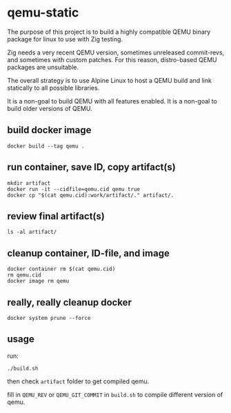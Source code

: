 # qemu-static

The purpose of this project is to build a highly compatible QEMU binary package
for linux to use with Zig testing.

Zig needs a very recent QEMU version, sometimes unreleased commit-revs, and
sometimes with custom patches. For this reason, distro-based QEMU packages are
unsuitable.

The overall strategy is to use Alpine Linux to host a QEMU build and link
statically to all possible libraries.

It is a non-goal to build QEMU with all features enabled.
It is a non-goal to build older versions of QEMU.

## build docker image
```
docker build --tag qemu .
```

## run container, save ID, copy artifact(s)
```
mkdir artifact
docker run -it --cidfile=qemu.cid qemu true
docker cp "$(cat qemu.cid):work/artifact/." artifact/.
```

## review final artifact(s)
```
ls -al artifact/
```

## cleanup container, ID-file, and image
```
docker container rm $(cat qemu.cid)
rm qemu.cid
docker image rm qemu
```

## really, really cleanup docker
```
docker system prune --force
```
## usage

run:

```
./build.sh
```

then check `artifact` folder to get compiled qemu.

fill in `QEMU_REV` or `QEMU_GIT_COMMIT` in `build.sh` to compile different version of qemu.

